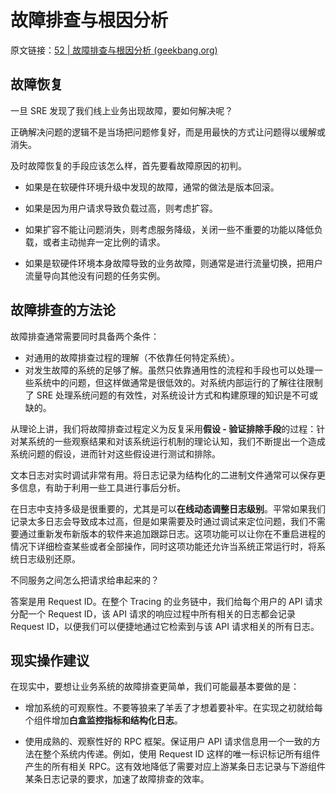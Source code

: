 # 故障排查与根因分析

原文链接：[52 | 故障排查与根因分析 (geekbang.org)](https://time.geekbang.org/column/article/157416)

## 故障恢复

一旦 SRE 发现了我们线上业务出现故障，要如何解决呢？

正确解决问题的逻辑不是当场把问题修复好，而是用最快的方式让问题得以缓解或消失。

及时故障恢复的手段应该怎么样，首先要看故障原因的初判。

- 如果是在软硬件环境升级中发现的故障，通常的做法是版本回滚。

- 如果是因为用户请求导致负载过高，则考虑扩容。

- 如果扩容不能让问题消失，则考虑服务降级，关闭一些不重要的功能以降低负载，或者主动抛弃一定比例的请求。

- 如果是软硬件环境本身故障导致的业务故障，则通常是进行流量切换，把用户流量导向其他没有问题的任务实例。

## 故障排查的方法论

故障排查通常需要同时具备两个条件：

- 对通用的故障排查过程的理解（不依靠任何特定系统）。
- 对发生故障的系统的足够了解。虽然只依靠通用性的流程和手段也可以处理一些系统中的问题，但这样做通常是很低效的。对系统内部运行的了解往往限制了 SRE 处理系统问题的有效性，对系统设计方式和构建原理的知识是不可或缺的。

从理论上讲，我们将故障排查过程定义为反复采用**假设 - 验证排除手段**的过程：针对某系统的一些观察结果和对该系统运行机制的理论认知，我们不断提出一个造成系统问题的假设，进而针对这些假设进行测试和排除。



文本日志对实时调试非常有用。将日志记录为结构化的二进制文件通常可以保存更多信息，有助于利用一些工具进行事后分析。

在日志中支持多级是很重要的，尤其是可以**在线动态调整日志级别**。平常如果我们记录太多日志会导致成本过高，但是如果需要及时通过调试来定位问题，我们不需要通过重新发布新版本的软件来追加跟踪日志。这项功能可以让你在不重启进程的情况下详细检查某些或者全部操作，同时这项功能还允许当系统正常运行时，将系统日志级别还原。



不同服务之间怎么把请求给串起来的？

答案是用 Request ID。在整个 Tracing 的业务链中，我们给每个用户的 API 请求分配一个 Request ID，该 API 请求的响应过程中所有相关的日志都会记录 Request ID，以便我们可以便捷地通过它检索到与该 API 请求相关的所有日志。



## 现实操作建议

在现实中，要想让业务系统的故障排查更简单，我们可能最基本要做的是：

- 增加系统的可观察性。不要等狼来了羊丢了才想着要补牢。在实现之初就给每个组件增加**白盒监控指标和结构化日志**。

- 使用成熟的、观察性好的 RPC 框架。保证用户 API 请求信息用一个一致的方法在整个系统内传递。例如，使用 Request ID 这样的唯一标识标记所有组件产生的所有相关 RPC。这有效地降低了需要对应上游某条日志记录与下游组件某条日志记录的要求，加速了故障排查的效率。